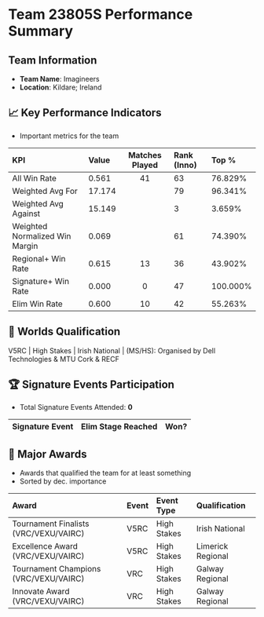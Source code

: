 # Team 23805S Performance Summary

##  Team Information
- **Team Name**: Imagineers
- **Location**: Kildare; Ireland

## 📈 Key Performance Indicators
- Important metrics for the team

| KPI | Value | Matches Played | Rank (Inno) | Top % |
|:---|:-----|:--------------:|:----|:-----|
| All Win Rate | 0.561 | 41 | 63 | 76.829% |
| Weighted Avg For | 17.174 |  | 79 | 96.341% |
| Weighted Avg Against | 15.149 |  | 3 | 3.659% |
| Weighted Normalized Win Margin | 0.069 |  | 61 | 74.390% |
| Regional+ Win Rate | 0.615 | 13 | 36 | 43.902% |
| Signature+ Win Rate | 0.000 | 0 | 47 | 100.000% |
| Elim Win Rate | 0.600 | 10 | 42 | 55.263% |


## 🎯 Worlds Qualification
V5RC | High Stakes | Irish National | (MS/HS): Organised by Dell Technologies & MTU Cork & RECF

## 🏆 Signature Events Participation
- Total Signature Events Attended: **0**

| Signature Event | Elim Stage Reached | Won? |
|:----------------|:-------------------|:----|


## 🥇 Major Awards
- Awards that qualified the team for at least something
- Sorted by dec. importance

| Award | Event | Event Type | Qualification |
|:------|:------|:-----------|:--------------|
| Tournament Finalists (VRC/VEXU/VAIRC) | V5RC | High Stakes | Irish National | (MS/HS): Organised by Dell Technologies & MTU Cork & RECF | Regional | World Championship |
| Excellence Award (VRC/VEXU/VAIRC) | V5RC | High Stakes | Limerick Regional | (HS Only): Organised by Dell Technologies | Other | Event Region Championship;RE-V5RC-25-9558 |
| Tournament Champions (VRC/VEXU/VAIRC) | VRC | High Stakes | Galway Regional | (MS/HS): Organised by ATU Galway | Other | Event Region Championship;RE-V5RC-25-9558 |
| Innovate Award (VRC/VEXU/VAIRC) | VRC | High Stakes | Galway Regional | (MS/HS): Organised by ATU Galway | Other | nan |

